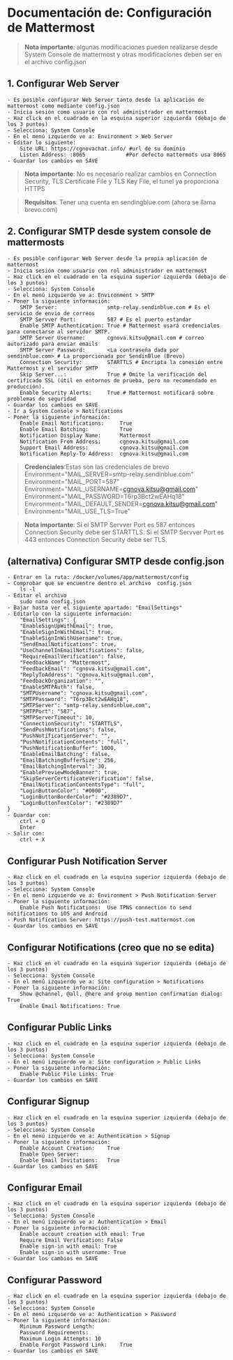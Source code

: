 # Documentación de: **Configuración de Mattermost**

> **Nota importante**: algunas modificaciones pueden realizarse desde System Console de mattermost y otras modificaciones deben ser en el archivo config.json

## 1. Configurar Web Server

    - Es posible configurar Web Server tanto desde la aplicación de mattermost como mediante config.json
    - Inicia sesión como usuario con rol administrador en mattermost
    - Haz click en el cuadrado en la esquina superior izquierda (debajo de los 3 puntos)
    - Selecciona: System Console
    - En el menú izquierdo ve a: Environment > Web Server
    - Editar lo siguiente:
        Site URL: https://cgnovachat.info/ #url de su dominio
        Listen Address: :8065             #Por defecto mattermots usa 8065
    - Guardar los cambios en SAVE

> **Nota importante**: No es necesario realizar cambios en Connection Security, TLS Certificate File y TLS Key File, el tunel ya proporciona HTTPS

> **Requisitos**: Tener una cuenta en sendingblue.com (ahora se llama brevo.com)

## 2. Configurar SMTP desde system console de mattermosts

    - Es posible configurar Web Server desde la propia aplicación de mattermost
    - Inicia sesión como usuario con rol administrador en mattermost
    - Haz click en el cuadrado en la esquina superior izquierda (debajo de los 3 puntos)
    - Selecciona: System Console
    - En el menú izquierdo ve a: Environment > SMTP
    - Poner la siguiente información:
        SMTP Server:                smtp-relay.sendinblue.com # Es el servicio de envio de correos
        SMTP Servver Port:          587 # Es el puerto estandar
        Enable SMTP Authentication: True # Mattermost usará credenciales para conectarse al servidor SMTP.
        SMTP Server Username:       cgnova.kitsu@gmail.com # correo autorizado para enviar emails
        SMTP Server Password:       <La contraseña dada por sendinblue.com> # La proporcionada por SendinBlue (Brevo)
        Connection Security:        STARTTLS # Encripta la conexión entre Mattermost y el servidor SMTP
        Skip Server...:             True # Omite la verificación del certificado SSL (útil en entornos de prueba, pero no recomendado en producción).
        Enable Security Alerts:     True # Mattermost notificará sobre problemas de seguridad
    - Guardar los cambios en SAVE
    - Ir a System Console > Notifications
    - Poner la siguiente información:
        Enable Email Notifications:     True
        Enable Email Batching:          True
        Notification Display Name:      Mattermost
        Notification From Address:      cgnova.kitsu@gmail.com
        Support Email Address:          cgnova.kitsu@gmail.com
        Notification Reply-To Address:  cgnova.kitsu@gmail.com

> **Credenciales**:Estas son las credenciales de brevo
    Environment="MAIL_SERVER=smtp-relay.sendinblue.com"
    Environment="MAIL_PORT=587"
    Environment="MAIL_USERNAME=cgnova.kitsu@gmail.com"
    Environment="MAIL_PASSWORD=T6rp3Bct2wEAHq18"
    Environment="MAIL_DEFAULT_SENDER=cgnova.kitsu@gmail.com"
    Environment="MAIL_USE_TLS=True"

> **Nota importante**: Si el SMTP Servver Port es 587 entonces Connection Security debe ser STARTTLS. Si el SMTP Servver Port es 443 entonces Connection Security debe ser TLS.

## (alternativa) Configurar SMTP desde config.json ##
    - Entrar en la ruta: /docker/volumes/app/mattermost/config
    - Comprobar que se encuentre dentro el archivo  config.json
        ls -l
    - Editar el archivo
        sudo nano config.json
    - Bajar hasta ver el siguiente apartado: "EmailSettings"
    - Editarlo con la siguiente información:
        "EmailSettings": {
        "EnableSignUpWithEmail": true,
        "EnableSignInWithEmail": true,
        "EnableSignInWithUsername": true,
        "SendEmailNotifications": true,
        "UseChannelInEmailNotifications": false,
        "RequireEmailVerification": false,
        "FeedbackName": "Mattermost",
        "FeedbackEmail": "cgnova.kitsu@gmail.com",
        "ReplyToAddress": "cgnova.kitsu@gmail.com",
        "FeedbackOrganization": "",
        "EnableSMTPAuth": false,
        "SMTPUsername": "cgnova.kitsu@gmail.com",
        "SMTPPassword": "T6rp3Bct2wEAHq18",
        "SMTPServer": "smtp-relay.sendinblue.com",
        "SMTPPort": "587",
        "SMTPServerTimeout": 10,
        "ConnectionSecurity": "STARTTLS",
        "SendPushNotifications": false,
        "PushNotificationServer": "",
        "PushNotificationContents": "full",
        "PushNotificationBuffer": 1000,
        "EnableEmailBatching": false,
        "EmailBatchingBufferSize": 256,
        "EmailBatchingInterval": 30,
        "EnablePreviewModeBanner": true,
        "SkipServerCertificateVerification": false,
        "EmailNotificationContentsType": "full",
        "LoginButtonColor": "#0000",
        "LoginButtonBorderColor": "#2389D7",
        "LoginButtonTextColor": "#2389D7"
    }
    - Guardar con: 
        ctrl + O
        Enter
    - Salir con:
        ctrl + X

## Configurar Push Notification Server
    - Haz click en el cuadrado en la esquina superior izquierda (debajo de los 3 puntos)
    - Selecciona: System Console
    - En el menú izquierdo ve a: Environment > Push Notification Server
    - Poner la siguiente información:
        Enable Push Notifications:  Use TPNS connection to send notifications to iOS and Android
    - Push Notification Server: https://push-test.mattermost.com
    - Guardar los cambios en SAVE

## Configurar Notifications (creo que no se edita)
    - Haz click en el cuadrado en la esquina superior izquierda (debajo de los 3 puntos)
    - Selecciona: System Console
    - En el menú izquierdo ve a: Site configuration > Notifications
    - Poner la siguiente información:
        Show @channel, @all, @here and group mention confirmation dialog:   True
        Enable Email Notifications: True

## Configurar Public Links
    - Haz click en el cuadrado en la esquina superior izquierda (debajo de los 3 puntos)
    - Selecciona: System Console
    - En el menú izquierdo ve a: Site configuration > Public Links
    - Poner la siguiente información:
        Enable Public File Links: True
    - Guardar los cambios en SAVE

## Configurar Signup
    - Haz click en el cuadrado en la esquina superior izquierda (debajo de los 3 puntos)
    - Selecciona: System Console
    - En el menú izquierdo ve a: Authentication > Signup
    - Poner la siguiente información:
        Enable Account Creation:    True
        Enable Open Server: 
        Enable Email Invitations:   True
    - Guardar los cambios en SAVE

## Configurar Email 
    - Haz click en el cuadrado en la esquina superior izquierda (debajo de los 3 puntos)
    - Selecciona: System Console
    - En el menú izquierdo ve a: Authentication > Email
    - Poner la siguiente información:
        Enable account creation with email: True
        Require Email Verification: False
        Enable sign-in with email: True
        Enable sign-in with username: True
    - Guardar los cambios en SAVE

## Configurar Password
    - Haz click en el cuadrado en la esquina superior izquierda (debajo de los 3 puntos)
    - Selecciona: System Console
    - En el menú izquierdo ve a: Authentication > Password
    - Poner la siguiente información:
        Minimum Password Length:
        Password Requirements:
        Maximum Login Attempts: 10
        Enable Forgot Password Link:    True
    - Guardar los cambios en SAVE

    

